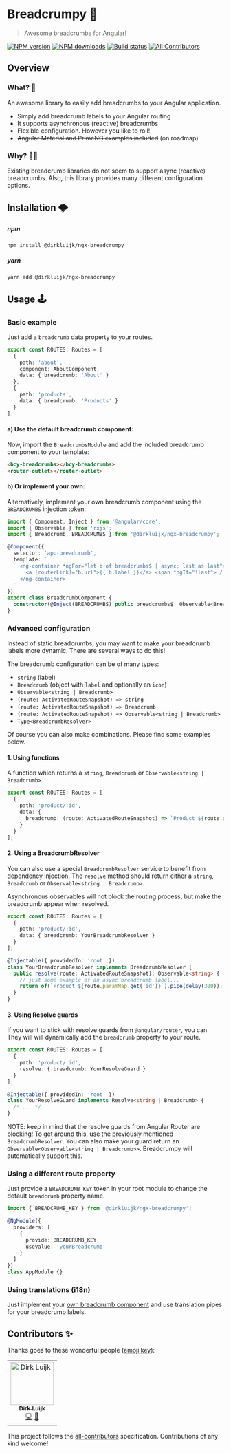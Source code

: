 # Breadcrumpy 🍞

> Awesome breadcrumbs for Angular!

[![NPM version](http://img.shields.io/npm/v/@dirkluijk/ngx-breadcrumpy.svg?style=flat-square)](https://www.npmjs.com/package/@dirkluijk/ngx-breadcrumpy)
[![NPM downloads](http://img.shields.io/npm/dm/@dirkluijk/ngx-breadcrumpy.svg?style=flat-square)](https://www.npmjs.com/package/@dirkluijk/ngx-breadcrumpy)
[![Build status](https://img.shields.io/travis/dirkluijk/ngx-breadcrumpy.svg?style=flat-square)](https://travis-ci.org/dirkluijk/ngx-breadcrumpy)
[![All Contributors](https://img.shields.io/badge/all_contributors-1-orange.svg?style=flat-square)](#contributors-)

## Overview

### What? 🤔

An awesome library to easily add breadcrumbs to your Angular application.

* Simply add breadcrumb labels to your Angular routing
* It supports asynchronous (reactive) breadcrumbs
* Flexible configuration. However you like to roll!
* ~~Angular Material and PrimeNG examples included~~ (on roadmap)

### Why? 🤷‍♂️

Existing breadcrumb libraries do not seem to support async (reactive) breadcrumbs.
Also, this library provides many different configuration options.  

## Installation 🌩

##### npm

```
npm install @dirkluijk/ngx-breadcrumpy
```

##### yarn

```
yarn add @dirkluijk/ngx-breadcrumpy
```

## Usage 🕹

### Basic example

Just add a `breadcrumb` data property to your routes.

```typescript
export const ROUTES: Routes = [
  {
    path: 'about',
    component: AboutComponent,
    data: { breadcrumb: 'About' }
  },
  {
    path: 'products',
    data: { breadcrumb: 'Products' }
  }
];
```

#### a) Use the default breadcrumb component:
Now, import the `BreadcrumbsModule` and add the included breadcrumb component to your template:
```html
<bcy-breadcrumbs></bcy-breadcrumbs>
<router-outlet></router-outlet>
```

#### b) Or implement your own:
Alternatively, implement your own breadcrumb component using the `BREADCRUMBS` injection token:

```typescript
import { Component, Inject } from '@angular/core';
import { Observable } from 'rxjs';
import { Breadcrumb, BREADCRUMBS } from '@dirkluijk/ngx-breadcrumpy';

@Component({
  selector: 'app-breadcrumb',
  template: `
    <ng-container *ngFor="let b of breadcrumbs$ | async; last as last">
      <a [routerLink]="b.url">{{ b.label }}</a> <span *ngIf="!last"> / </span>
    </ng-container>
  `
})
export class BreadcrumbComponent {
  constructor(@Inject(BREADCRUMBS) public breadcrumbs$: Observable<Breadcrumb[]>) {}
}
```


### Advanced configuration

Instead of static breadcrumbs, you may want to make your breadcrumb labels more dynamic. There are several ways to do this!

The breadcrumb configuration can be of many types:

* `string` (label)
* `Breadcrumb` (object with `label` and optionally an `icon`)
* `Observable<string | Breadcrumb>`
* `(route: ActivatedRouteSnapshot) => string`
* `(route: ActivatedRouteSnapshot) => Breadcrumb`
* `(route: ActivatedRouteSnapshot) => Observable<string | Breadcrumb>`
* `Type<BreadcrumbResolver>`

Of course you can also make combinations. Please find some examples below.

#### 1. Using functions

A function which returns a `string`, `Breadcrumb` or `Observable<string | Breadcrumb>`.

```typescript
export const ROUTES: Routes = [
  {
    path: 'product/:id',
    data: {
      breadcrumb: (route: ActivatedRouteSnapshot) => `Product ${route.paramMap.get('id')}` 
    }
  }
];
```

#### 2. Using a BreadcrumbResolver

You can also use a special `BreadcrumbResolver` service to benefit from dependency injection.
The `resolve` method should return either a `string`, `Breadcrumb` or `Observable<string | Breadcrumb>`.

Asynchronous observables will not block the routing process, but make the breadcrumb appear when resolved. 

```typescript
export const ROUTES: Routes = [
  {
    path: 'product/:id',
    data: { breadcrumb: YourBreadcrumbResolver }
  }
];

@Injectable({ providedIn: 'root' })
class YourBreadcrumbResolver implements BreadcrumbResolver {
  public resolve(route: ActivatedRouteSnapshot): Observable<string> {
    // just some example of an async breadcrumb label...
    return of(`Product ${route.paramMap.get('id')}`).pipe(delay(300));
  }
}
```

#### 3. Using Resolve guards

If you want to stick with resolve guards from `@angular/router`, you can.
They will will dynamically add the `breadcrumb` property to your route.  

```typescript
export const ROUTES: Routes = [
  {
    path: 'product/:id',
    resolve: { breadcrumb: YourResolveGuard }
  }
];

@Injectable({ providedIn: 'root' })
class YourResolveGuard implements Resolve<string | Breadcrumb> {
  /* ... */
}
```

NOTE: keep in mind that the resolve guards from Angular Router are blocking! To get around this, use the
previously mentioned `BreadcrumbResolver`. You can also make your guard return
an `Observable<Observable<string | Breadcrumb>>`. Breadcrumpy will automatically support this.

### Using a different route property

Just provide a `BREADCRUMB_KEY` token in your root module to change the default `breadcrumb` property name.

```typescript
import { BREADCRUMB_KEY } from '@dirkluijk/ngx-breadcrumpy';

@NgModule({
  providers: [
    {
      provide: BREADCRUMB_KEY,
      useValue: 'yourBreadcrumb'
    }
  ]
})
class AppModule {}
```

### Using translations (i18n)

Just implement your [own breadcrumb component](#b-or-implement-your-own) and use translation pipes for your breadcrumb labels.

## Contributors ✨

Thanks goes to these wonderful people ([emoji key](https://allcontributors.org/docs/en/emoji-key)):

<!-- ALL-CONTRIBUTORS-LIST:START - Do not remove or modify this section -->
<!-- prettier-ignore-start -->
<!-- markdownlint-disable -->
<table>
  <tr>
    <td align="center"><a href="https://github.com/dirkluijk"><img src="https://avatars2.githubusercontent.com/u/2102973?v=4" width="100px;" alt="Dirk Luijk"/><br /><sub><b>Dirk Luijk</b></sub></a><br /><a href="https://github.com/dirkluijk/@ngx-dirkluijk/ngx-breadcrumpy/commits?author=dirkluijk" title="Code">💻</a> <a href="https://github.com/dirkluijk/@dirkluijk/ngx-breadcrumpy/commits?author=dirkluijk" title="Documentation">📖</a></td>
  </tr>
</table>

<!-- markdownlint-enable -->
<!-- prettier-ignore-end -->
<!-- ALL-CONTRIBUTORS-LIST:END -->

This project follows the [all-contributors](https://github.com/all-contributors/all-contributors) specification. Contributions of any kind welcome!
